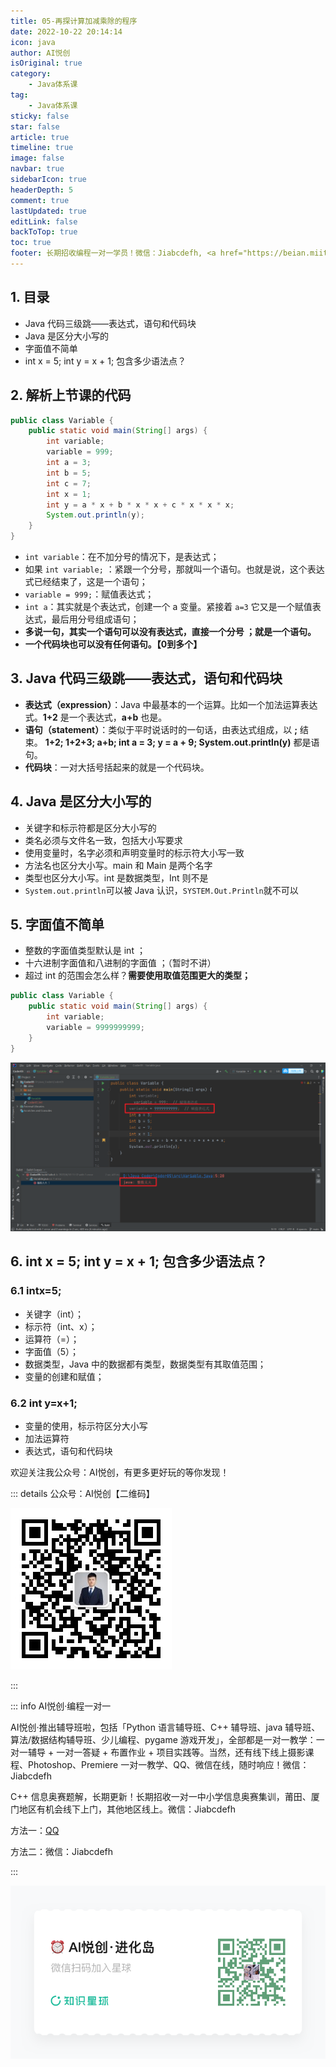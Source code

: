 ```yaml
---
title: 05-再探计算加减乘除的程序
date: 2022-10-22 20:14:14
icon: java
author: AI悦创
isOriginal: true
category: 
    - Java体系课
tag:
    - Java体系课
sticky: false
star: false
article: true
timeline: true
image: false
navbar: true
sidebarIcon: true
headerDepth: 5
comment: true
lastUpdated: true
editLink: false
backToTop: true
toc: true
footer: 长期招收编程一对一学员！微信：Jiabcdefh, <a href="https://beian.miit.gov.cn/" target="_blank">闽ICP备19021486号-6</a>
---
```


## 1. 目录

- Java 代码三级跳——表达式，语句和代码块
- Java 是区分大小写的
- 字面值不简单
- int x = 5; int y = x + 1; 包含多少语法点？

## 2. 解析上节课的代码

```java
public class Variable {
    public static void main(String[] args) {
        int variable;
        variable = 999;
        int a = 3;
        int b = 5;
        int c = 7;
        int x = 1;
        int y = a * x + b * x * x + c * x * x * x;
        System.out.println(y);
    }
}
```

- `int variable`：在不加分号的情况下，是表达式；
- 如果 `int variable;` ：紧跟一个分号，那就叫一个语句。也就是说，这个表达式已经结束了，这是一个语句；
- `variable = 999;`：赋值表达式；
- `int a`：其实就是个表达式，创建一个 a 变量。紧接着 `a=3` 它又是一个赋值表达式，最后用分号组成语句；
- **多说一句，其实一个语句可以没有表达式，直接一个分号 ；就是一个语句。**
- **一个代码块也可以没有任何语句。【0到多个】**

## 3. Java 代码三级跳——表达式，语句和代码块

- **表达式（expression）**：Java 中最基本的一个运算。比如一个加法运算表达式。**1+2** 是一个表达式，**a+b** 也是。
- **语句（statement）**：类似于平时说话时的一句话，由表达式组成，以 **;** 结束。 **1+2; 1+2+3; a+b;  int a = 3; y = a + 9; System.out.println(y)** 都是语句。
- **代码块**：一对大括号括起来的就是一个代码块。

## 4. Java 是区分大小写的

- 关键字和标示符都是区分大小写的 
- 类名必须与文件名一致，包括大小写要求 
- 使用变量时，名字必须和声明变量时的标示符大小写一致 
- 方法名也区分大小写。main 和 Main 是两个名字 
- 类型也区分大小写。int 是数据类型，Int 则不是 
- `System.out.println`可以被 Java 认识，`SYSTEM.Out.Println`就不可以



## 5. 字面值不简单

- 整数的字面值类型默认是 int ；
- 十六进制字面值和八进制的字面值 ；（暂时不讲）
- 超过 int 的范围会怎么样？**需要使用取值范围更大的类型；**
```java
public class Variable {
    public static void main(String[] args) {
        int variable;
        variable = 9999999999;
    }
}
```
![](./05.assets/1654831009172-a022c446-2e5b-498f-9ce9-b33bca1aa586.png)



## 6. int x = 5; int y = x + 1; 包含多少语法点？

### 6.1 intx=5;

- 关键字（int）；
- 标示符（int、x）；
- 运算符（=）；
- 字面值（5）；
- 数据类型，Java 中的数据都有类型，数据类型有其取值范围；
- 变量的创建和赋值；

### 6.2 int y=x+1;

- 变量的使用，标示符区分大小写
- 加法运算符
- 表达式，语句和代码块

欢迎关注我公众号：AI悦创，有更多更好玩的等你发现！

::: details 公众号：AI悦创【二维码】

![](/gzh.jpg)

:::

::: info AI悦创·编程一对一

AI悦创·推出辅导班啦，包括「Python 语言辅导班、C++ 辅导班、java 辅导班、算法/数据结构辅导班、少儿编程、pygame 游戏开发」，全部都是一对一教学：一对一辅导 + 一对一答疑 + 布置作业 + 项目实践等。当然，还有线下线上摄影课程、Photoshop、Premiere 一对一教学、QQ、微信在线，随时响应！微信：Jiabcdefh

C++ 信息奥赛题解，长期更新！长期招收一对一中小学信息奥赛集训，莆田、厦门地区有机会线下上门，其他地区线上。微信：Jiabcdefh

方法一：[QQ](http://wpa.qq.com/msgrd?v=3&uin=1432803776&site=qq&menu=yes)

方法二：微信：Jiabcdefh

:::

![](/zsxq.jpg)
